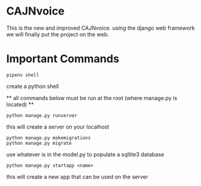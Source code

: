 # CAJNvoice
This is the new and improved CAJNvoice. using the django web framework we will finally put the project on the web.

# Important Commands
```
pipenv shell
```
create a python shell

** all commands below must be run at the root (where manage.py is located) **
```
python manage.py runserver 
```
this will create a server on your localhost

```
python manage.py makemigrations
python manage.py migrate
```
use whatever is in the model.py to populate a sqllite3 database

```
python manage.py startapp <name>
```
this will create a new app that can be used on the server
